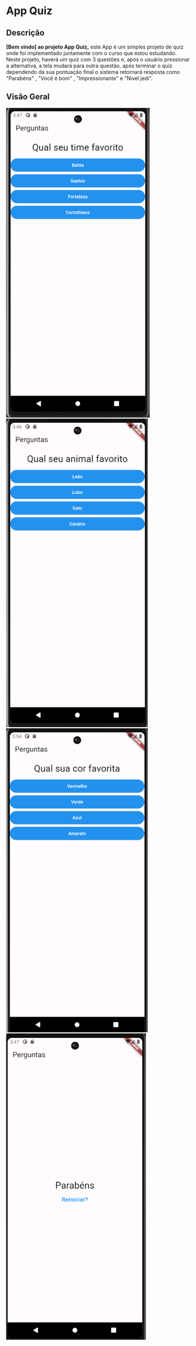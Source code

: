 # App Quiz

## Descrição

**[Bem vindo] ao projeto App Quiz,** este App é um simples projeto de quiz onde foi implementado juntamente com o curso que estou estudando. Neste projeto, haverá um quiz com 3 questões e, após o usuário pressionar a alternativa, a tela mudará para outra questão, após terminar o quiz dependendo da sua pontuação final o sistema retornará resposta como "Parabéns" , "Você é bom" , "Impressionante" e "Nivel jedi".

## Visão Geral

![img questao1](Screenshots/questao3.png)  ![img questao2](Screenshots/questao2.png) 
![img questao3](Screenshots/questao1.png)  ![img questao3](Screenshots/questao4.png) 

